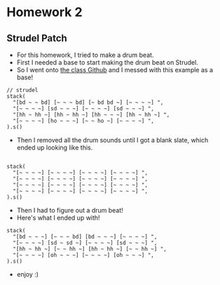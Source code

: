 # Homework 2
## Strudel Patch
- For this homework, I tried to make a drum beat.
- First I needed a base to start making the drum beat on Strudel.
- So I went onto [the class Github](https://github.com/rdwrome/343sp25/tree/main/01introtostrudel) and I messed with this example as a base!
```
// strudel
stack(
  "[bd ~ ~ bd] [~ ~ ~ bd] [~ bd bd ~] [~ ~ ~ ~] ",
  "[~ ~ ~ ~] [sd ~ ~ ~] [~ ~ ~ ~] [sd ~ ~ ~] ",
  "[hh ~ hh ~] [hh ~ hh ~] [hh ~ ~ ~] [hh ~ hh ~] ",
  "[~ ~ ~ ~] [ho ~ ~ ~] [~ ~ ho ~] [~ ~ ~ ~] ",
).s()
```
- Then I removed all the drum sounds until I got a blank slate, which ended up looking like this.
```

stack(
  "[~ ~ ~ ~] [~ ~ ~ ~] [~ ~ ~ ~] [~ ~ ~ ~] ",
  "[~ ~ ~ ~] [~ ~ ~ ~] [~ ~ ~ ~] [~ ~ ~ ~] ",
  "[~ ~ ~ ~] [~ ~ ~ ~] [~ ~ ~ ~] [~ ~ ~ ~] ",
  "[~ ~ ~ ~] [~ ~ ~ ~] [~ ~ ~ ~] [~ ~ ~ ~] ",
).s()
```
- Then I had to figure out a drum beat!
- Here's what I ended up with!
```
stack(
  "[bd ~ ~ ~] [~ ~ ~ bd] [bd ~ ~ ~] [~ ~ ~ ~] ",
  "[~ ~ ~ ~] [sd ~ sd ~] [~ ~ ~ ~] [sd ~ ~ ~] ",
  "[hh ~ hh ~] [~ ~ hh ~] [hh ~ hh ~] [~ ~ hh ~] ",
  "[~ ~ ~ ~] [oh ~ ~ ~] [~ ~ ~ ~] [oh ~ ~ ~] ",
).s()
```
- enjoy :)
